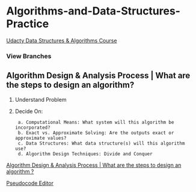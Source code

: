 # Algorithms-and-Data-Structures-Practice

[Udacty Data Structures & Algorithms Course](https://www.udacity.com/course/data-structures-and-algorithms-nanodegree--nd256)

### View Branches

## Algorithm Design & Analysis Process | What are the steps to design an algorithm?

1. Understand Problem
2. Decide On:

        a. Computational Means: What system will this algorithm be incorporated?
        b. Exact vs. Approximate Solving: Are the outputs exact or approximate values?
        c. Data Structures: What data structure(s) will this algorithm use?
        d. Algorithm Design Techniques: Divide and Conquer
  

[Algorithm Design & Analysis Process | What are the steps to design an algorithm ?](https://www.youtube.com/watch?v=6BWvV4xVh8U&list=PLftH_KTPtiBKPAbFwv0srGgzxVZFm65JX)

[Pseudocode Editor](https://app.code2flow.com/flowcharts/5f0f59b82f2c18a4ee65b925)
